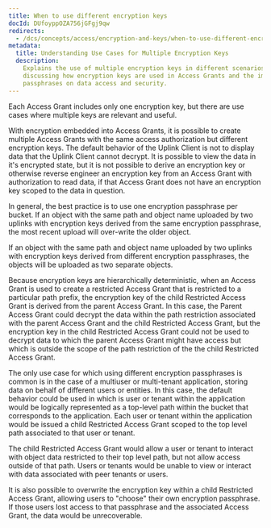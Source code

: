 ```yaml
---
title: When to use different encryption keys
docId: DUfoyppOZA756jGFgj9qw
redirects:
  - /dcs/concepts/access/encryption-and-keys/when-to-use-different-encryption-keys
metadata:
  title: Understanding Use Cases for Multiple Encryption Keys
  description:
    Explains the use of multiple encryption keys in different scenarios,
    discussing how encryption keys are used in Access Grants and the impact of different
    passphrases on data access and security.
---
```


Each Access Grant includes only one encryption key, but there are use cases where multiple keys are relevant and useful.

With encryption embedded into Access Grants, it is possible to create multiple Access Grants with the same access authorization but different encryption keys. The default behavior of the Uplink Client is not to display data that the Uplink Client cannot decrypt. It is possible to view the data in it's encrypted state, but it is not possible to derive an encryption key or otherwise reverse engineer an encryption key from an Access Grant with authorization to read data, if that Access Grant does not have an encryption key scoped to the data in question.

In general, the best practice is to use one encryption passphrase per bucket. If an object with the same path and object name uploaded by two uplinks with encryption keys derived from the same encryption passphrase, the most recent upload will over-write the older object.

If an object with the same path and object name uploaded by two uplinks with encryption keys derived from different encryption passphrases, the objects will be uploaded as two separate objects.

Because encryption keys are hierarchically deterministic, when an Access Grant is used to create a restricted Access Grant that is restricted to a particular path prefix, the encryption key of the child Restricted Access Grant is derived from the parent Access Grant. In this case, the Parent Access Grant could decrypt the data within the path restriction associated with the parent Access Grant and the child Restricted Access Grant, but the encryption key in the child Restricted Access Grant could not be used to decrypt data to which the parent Access Grant might have access but which is outside the scope of the path restriction of the the child Restricted Access Grant.

The only use case for which using different encryption passphrases is common is in the case of a multiuser or multi-tenant application, storing data on behalf of different users or entities. In this case, the default behavior could be used in which is user or tenant within the application would be logically represented as a top-level path within the bucket that corresponds to the application. Each user or tenant within the application would be issued a child Restricted Access Grant scoped to the top level path associated to that user or tenant.&#x20;

The child Restricted Access Grant would allow a user or tenant to interact with object data restricted to their top level path, but not allow access outside of that path. Users or tenants would be unable to view or interact with data associated with peer tenants or users.&#x20;

It is also possible to overwrite the encryption key within a child Restricted Access Grant, allowing users to "choose" their own encryption passphrase. If those users lost access to that passphrase and the associated Access Grant, the data would be unrecoverable.
